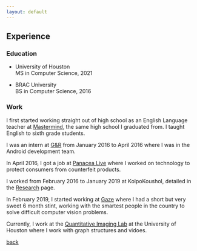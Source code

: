 ```yaml
---
layout: default
---
```


## Experience

### Education
* University of Houston  
MS in Computer Science, 2021

* BRAC University  
BS in Computer Science, 2016


### Work

I first started working straight out of high school as an English Language teacher at [Mastermind](https://www.mastermindschool.org/), the same high school I graduated from. I taught English to sixth grade students.

I was an intern at [G&R](https://www.green-red.com/) from January 2016 to April 2016 where I was in the Android development team.

In April 2016, I got a job at [Panacea Live](https://www.panacea.live/) where I worked on technology to protect consumers from counterfeit products.

I worked from February 2016 to January 2019 at KolpoKoushol, detailed in the [Research](../pages/research) page.

In February 2019, I started working at [Gaze](https://gaze.ai) where I had a short but very sweet 6 month stint, working with the smartest people in the country to solve difficult computer vision problems.

Currently, I work at the [Quantitative Imaging Lab](http://www2.cs.uh.edu/~shah/) at the University of Houston where I work with graph structures and vidoes.


[back](https://shoumikchow.com)
